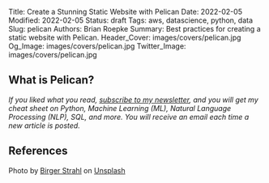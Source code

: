 Title: Create a Stunning Static Website with Pelican
Date: 2022-02-05
Modified: 2022-02-05
Status: draft
Tags: aws, datascience, python, data
Slug: pelican
Authors: Brian Roepke
Summary: Best practices for creating a static website with Pelican.
Header_Cover: images/covers/pelican.jpg
Og_Image: images/covers/pelican.jpg
Twitter_Image: images/covers/pelican.jpg

## What is Pelican?





*If you liked what you read, [subscribe to my newsletter](https://campaign.dataknowsall.com/subscribe), and you will get my cheat sheet on Python, Machine Learning (ML), Natural Language Processing (NLP), SQL, and more. You will receive an email each time a new article is posted.*

## References

Photo by <a href="https://unsplash.com/@bist31?utm_source=unsplash&utm_medium=referral&utm_content=creditCopyText">Birger Strahl</a> on <a href="https://unsplash.com/s/photos/pelican?utm_source=unsplash&utm_medium=referral&utm_content=creditCopyText">Unsplash</a>
  
  